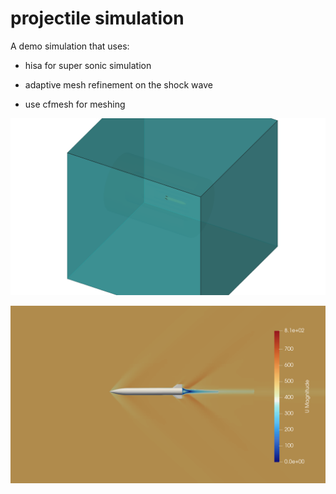 # projectile simulation

A demo simulation that uses:
 - hisa for super sonic simulation

 - adaptive mesh refinement on the shock wave

 - use cfmesh for meshing

![screenshot](geom.png)

![screenshot](result.png)
